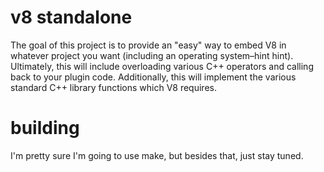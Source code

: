 # v8 standalone

The goal of this project is to provide an "easy" way to embed V8 in whatever project you want (including an operating system&ndash;hint hint). Ultimately, this will include overloading various C++ operators and calling back to your plugin code.  Additionally, this will implement the various standard C++ library functions which V8 requires.

# building

I'm pretty sure I'm going to use make, but besides that, just stay tuned.
